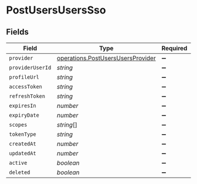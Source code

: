 # PostUsersUsersSso


## Fields

| Field                                                                                  | Type                                                                                   | Required                                                                               | Description                                                                            |
| -------------------------------------------------------------------------------------- | -------------------------------------------------------------------------------------- | -------------------------------------------------------------------------------------- | -------------------------------------------------------------------------------------- |
| `provider`                                                                             | [operations.PostUsersUsersProvider](../../models/operations/postusersusersprovider.md) | :heavy_minus_sign:                                                                     | N/A                                                                                    |
| `providerUserId`                                                                       | *string*                                                                               | :heavy_minus_sign:                                                                     | N/A                                                                                    |
| `profileUrl`                                                                           | *string*                                                                               | :heavy_minus_sign:                                                                     | N/A                                                                                    |
| `accessToken`                                                                          | *string*                                                                               | :heavy_minus_sign:                                                                     | N/A                                                                                    |
| `refreshToken`                                                                         | *string*                                                                               | :heavy_minus_sign:                                                                     | N/A                                                                                    |
| `expiresIn`                                                                            | *number*                                                                               | :heavy_minus_sign:                                                                     | N/A                                                                                    |
| `expiryDate`                                                                           | *number*                                                                               | :heavy_minus_sign:                                                                     | N/A                                                                                    |
| `scopes`                                                                               | *string*[]                                                                             | :heavy_minus_sign:                                                                     | N/A                                                                                    |
| `tokenType`                                                                            | *string*                                                                               | :heavy_minus_sign:                                                                     | N/A                                                                                    |
| `createdAt`                                                                            | *number*                                                                               | :heavy_minus_sign:                                                                     | N/A                                                                                    |
| `updatedAt`                                                                            | *number*                                                                               | :heavy_minus_sign:                                                                     | N/A                                                                                    |
| `active`                                                                               | *boolean*                                                                              | :heavy_minus_sign:                                                                     | N/A                                                                                    |
| `deleted`                                                                              | *boolean*                                                                              | :heavy_minus_sign:                                                                     | N/A                                                                                    |